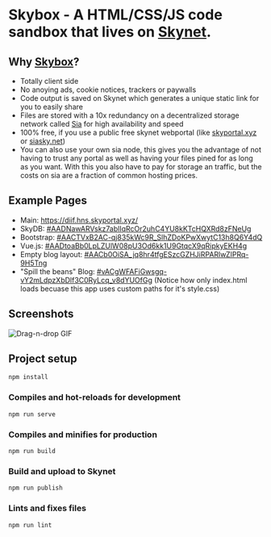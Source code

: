 # Skybox - A HTML/CSS/JS code sandbox that lives on [Skynet](https://siasky.net/).

## Why [Skybox](https://diif.hns.skyportal.xyz/)?
- Totally client side
- No anoying ads, cookie notices, trackers or paywalls
- Code output is saved on Skynet which generates a unique static link for you to easily share
- Files are stored with a 10x redundancy on a decentralized storage network called [Sia](https://sia.tech/) for high availability and speed
- 100% free, if you use a public free skynet webportal (like [skyportal.xyz](https://skyportal.xyz/) or [siasky.net](https://siasky.net/))
- You can also use your own sia node, this gives you the advantage of not having to trust any portal as well as having your files pined for as long as you want. With this you also have to pay for storage an traffic, but the costs on sia are a fraction of common hosting prices.

## Example Pages
- Main: https://diif.hns.skyportal.xyz/
- SkyDB: [#AADNawARVskz7ablIqRcOr2uhC4YU8kKTcHQXRd8zFNeUg](https://diif.hns.skyportal.xyz/#AADNawARVskz7ablIqRcOr2uhC4YU8kKTcHQXRd8zFNeUg)
- Bootstrap: [#AACTVxB2AC-qj835kWc9R_SlhZDoKPwXwytC13h8Q6Y4dQ](https://diif.hns.skyportal.xyz/#AACTVxB2AC-qj835kWc9R_SlhZDoKPwXwytC13h8Q6Y4dQ)
- Vue.js: [#AADtoaBb0LpLZUlW08pU3Od6kk1U9GtqcX9qRipkyEKH4g](https://diif.hns.skyportal.xyz/#AADtoaBb0LpLZUlW08pU3Od6kk1U9GtqcX9qRipkyEKH4g)
- Empty blog layout: [#AACb0OiSA_jq8hr4tfgESzcGZHJiRPARlwZIPRq-9H5Tng](https://diif.hns.skyportal.xyz/#AACb0OiSA_jq8hr4tfgESzcGZHJiRPARlwZIPRq-9H5Tng)
- "Spill the beans" Blog: [#vACgWFAFiGwsgq-vY2mLdpzXbDlf3C0RyLcq_v8dYUOfGg](https://diif.hns.skyportal.xyz/#vACgWFAFiGwsgq-vY2mLdpzXbDlf3C0RyLcq_v8dYUOfGg) (Notice how only index.html loads becuase this app uses custom paths for it's style.css)

## Screenshots

![Drag-n-drop GIF](https://skyportal.xyz/_Ai5gBpPLgbeAk0PV4QCOIrGNFRZZxS2XCf8-yUT7AxAIw/)

## Project setup
`npm install`

### Compiles and hot-reloads for development
`npm run serve`

### Compiles and minifies for production
`npm run build`

### Build and upload to Skynet
`npm run publish`

### Lints and fixes files
`npm run lint`
